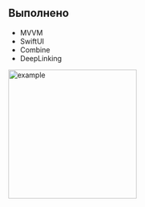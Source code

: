 ## Выполнено
- MVVM
- SwiftUI
- Combine 
- DeepLinking
 
<img width="256" alt="example" src="https://github.com/semjonG/TouristLocations/blob/main/runningApp.gif"><br>
